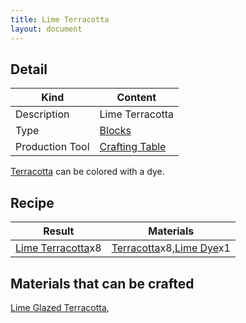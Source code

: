 ```yaml
---
title: Lime Terracotta
layout: document
---
```

## Detail

|Kind|Content|
|---|---|
|Description|Lime Terracotta|
|Type|[Blocks](Blocks)|
|Production Tool|[Crafting Table](Crafting_Table)|

[Terracotta](Terracotta) can be colored with a dye.

## Recipe

|Result|Materials|
|---|---|
|[Lime Terracotta](Lime_Terracotta)x8|[Terracotta](Terracotta)x8,[Lime Dye](Lime_Dye)x1|

## Materials that can be crafted

[Lime Glazed Terracotta](Lime_Glazed_Terracotta),
